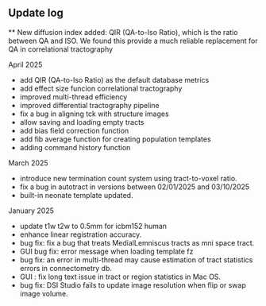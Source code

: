 
## Update log 

** New diffusion index added: QIR (QA-to-Iso Ratio), which is the ratio between QA and ISO. We found this provide a much reliable replacement for QA in correlational tractography

April 2025

- add QIR (QA-to-Iso Ratio) as the default database metrics
- add effect size funcion correlational tractography
- improved multi-thread efficiency
- improved differential tractography pipeline
- fix a bug in aligning tck with structure images
- allow saving and loading empty tracts
- add bias field correction function
- add fib average function for creating population templates
- adding command history function

March 2025

- introduce new termination count system using tract-to-voxel ratio.
- fix a bug in autotract in versions between 02/01/2025 and 03/10/2025
- built-in neonate template updated.

January 2025

- update t1w t2w to 0.5mm for icbm152 human
- enhance linear registration accuracy. 
- bug fix: fix a bug that treats MedialLemniscus tracts as mni space tract. 
- GUI bug fix: error message when loading template fz
- bug fix: an error in multi-thread may cause estimation of tract statistics errors in connectometry db.
- GUI : fix long text issue in tract or region statistics in Mac OS.
- bug fix: DSI Studio fails to update image resolution when flip or swap image volume.

